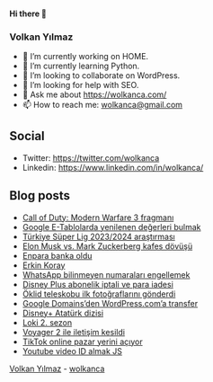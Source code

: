 #### Hi there 👋

### Volkan Yılmaz

- 🔭 I’m currently working on HOME.
- 🌱 I’m currently learning Python.
- 👯 I’m looking to collaborate on WordPress.
- 🤔 I’m looking for help with SEO.
- 💬 Ask me about https://wolkanca.com/
- 📫 How to reach me: wolkanca@gmail.com

## Social
- Twitter: https://twitter.com/wolkanca
- Linkedin: https://www.linkedin.com/in/wolkanca/



## Blog posts
<!-- BLOG-POST-LIST:START -->
- [Call of Duty: Modern Warfare 3 fragmanı](https://wolkanca.com/call-of-duty-modern-warfare-3-fragmani/)
- [Google E-Tablolarda yenilenen değerleri bulmak](https://wolkanca.com/google-e-tablolarda-yenilenen-degerleri-bulmak/)
- [Türkiye Süper Lig 2023/2024 araştırması](https://wolkanca.com/turkiye-super-lig-2023-2024-arastirmasi/)
- [Elon Musk vs. Mark Zuckerberg kafes dövüşü](https://wolkanca.com/elon-musk-vs-mark-zuckerberg-kafes-dovusu/)
- [Enpara banka oldu](https://wolkanca.com/enpara-banka-oldu/)
- [Erkin Koray](https://wolkanca.com/erkin-koray/)
- [WhatsApp bilinmeyen numaraları engellemek](https://wolkanca.com/whatsapp-bilinmeyen-numaralari-engellemek/)
- [Disney Plus abonelik iptali ve para iadesi](https://wolkanca.com/disney-plus-abonelik-iptali-ve-para-iadesi/)
- [Öklid teleskobu ilk fotoğraflarını gönderdi](https://wolkanca.com/oklid-teleskobu-ilk-fotograflarini-gonderdi/)
- [Google Domains’den WordPress.com’a transfer](https://wolkanca.com/google-domainsden-wordpress-coma-transfer/)
- [Disney+ Atatürk dizisi](https://wolkanca.com/disney-ataturk-dizisi/)
- [Loki 2. sezon](https://wolkanca.com/loki-2-sezon/)
- [Voyager 2 ile iletişim kesildi](https://wolkanca.com/voyager-2-ile-iletisim-kesildi/)
- [TikTok online pazar yerini açıyor](https://wolkanca.com/tiktok-online-pazar-yerini-aciyor/)
- [Youtube video ID almak JS](https://wolkanca.com/youtube-video-id-almak-js/)
<!-- BLOG-POST-LIST:END -->


[Volkan Yılmaz](https://volkanyilmaz.com.tr/) - [wolkanca](https://wolkanca.com/)
